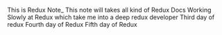This is Redux Note\_
This note will takes all kind of Redux Docs
Working Slowly at Redux which take me into a deep redux developer
Third day of redux
Fourth day of Redux
Fifth day of Redux
